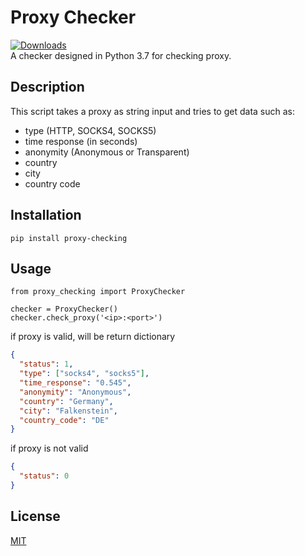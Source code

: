 # Proxy Checker
[![Downloads](https://pepy.tech/badge/proxy-checking)](https://pepy.tech/project/proxy-checking)<br>A checker designed in Python 3.7 for checking proxy.
## Description
This script takes a proxy as string input and tries to get data such as: 
- type (HTTP, SOCKS4, SOCKS5)
- time response (in seconds)
- anonymity (Anonymous or Transparent)
- country
- city
- country code
## Installation
```console
pip install proxy-checking
```
## Usage

```python3
from proxy_checking import ProxyChecker

checker = ProxyChecker()
checker.check_proxy('<ip>:<port>')
```
if proxy is valid, will be return dictionary
```json
{
  "status": 1,
  "type": ["socks4", "socks5"],
  "time_response": "0.545",
  "anonymity": "Anonymous",
  "country": "Germany",
  "city": "Falkenstein",
  "country_code": "DE"
}
```
if proxy is not valid
```json
{
  "status": 0
}
```
## License
[MIT](LICENSE.md)
